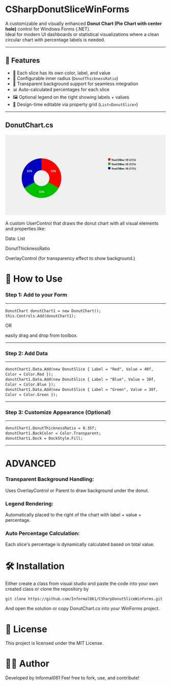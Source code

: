 # CSharpDonutSliceWinForms
A customizable and visually enhanced **Donut Chart (Pie Chart with center hole)** control for Windows Forms (.NET).  
Ideal for modern UI dashboards or statistical visualizations where a clean circular chart with percentage labels is needed.

---

## 📌 Features

- 🎨 Each slice has its own color, label, and value
- 📐 Configurable inner radius (`DonutThicknessRatio`)
- 🔲 Transparent background support for seamless integration
- 📊 Auto-calculated percentages for each slice
- 🖼️ Optional legend on the right showing labels + values
- 🔁 Design-time editable via property grid (`List<DonutSlice>`)

---


## DonutChart.cs

![Donut Chart Example](docs/Donut.png)

A custom UserControl that draws the donut chart with all visual elements and properties like:

Data: List<DonutSlice>

DonutThicknessRatio

OverlayControl (for transparency effect to show background.)


# 🚀 How to Use


### Step 1: Add to your Form 

---

```
DonutChart donutChart1 = new DonutChart();
this.Controls.Add(donutChart1);
```

OR

easily drag and drop from toolbox.

---

### Step 2: Add Data

---

```
donutChart1.Data.Add(new DonutSlice { Label = "Red", Value = 40f, Color = Color.Red });
donutChart1.Data.Add(new DonutSlice { Label = "Blue", Value = 30f, Color = Color.Blue });
donutChart1.Data.Add(new DonutSlice { Label = "Green", Value = 30f, Color = Color.Green }); 
```
---

### Step 3: Customize Appearance (Optional)

---

```
donutChart1.DonutThicknessRatio = 0.35f;
donutChart1.BackColor = Color.Transparent;
donutChart1.Dock = DockStyle.Fill;
```

---

# ADVANCED

### Transparent Background Handling:
Uses OverlayControl or Parent to draw background under the donut.

### Legend Rendering:
Automatically placed to the right of the chart with label + value + percentage.

### Auto Percentage Calculation:
Each slice's percentage is dynamically calculated based on total value.

# 🛠️ Installation

Either create a class from visual studio and paste the code into your own created class or clone the repository by

```
git clone https://github.com/Informal061/CSharpDonutSliceWinForms.git 
```

And open the solution or copy DonutChart.cs into your WinForms project.


# 📄 License

This project is licensed under the MIT License.


# 🙋‍♂️ Author
Developed by Informal061
Feel free to fork, use, and contribute!

